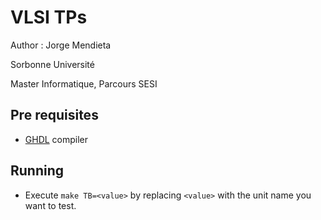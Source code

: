 # VLSI TPs

Author : Jorge Mendieta

Sorbonne Université

Master Informatique, Parcours SESI

## Pre requisites

- [GHDL](https://github.com/ghdl/ghdl) compiler

## Running

- Execute `make TB=<value>` by replacing `<value>` with the unit name you want to test.

